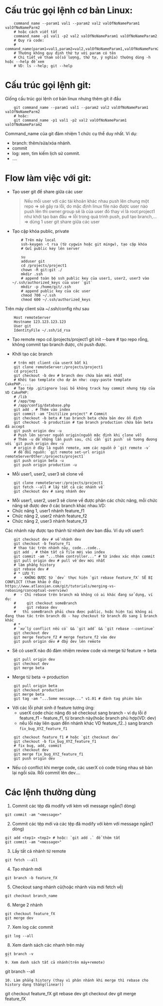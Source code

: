 # Cấu trúc gọi lệnh cơ bản Linux:
```
	command_name --param1 val1 --param2 val2 valOfNoNameParam1 valOfNoNameParm2
	# hoặc cách viết tắt
	command_name -p1 val1 -p2 val2 valOfNoNameParam1 valOfNoNameParam2
	# Quy ra code:
	# command_name(param1=val1,param2=val2,valOfNoNameParam1,valOfNoNameParm2)
	# Thường không quy định thứ tự với param có tên
	# Chi tiết về tham số(số lượng, thứ tự, ý nghĩa) thường dùng -h hoặc --help để xem
	# VD: ls --help; git --help
```


# Cấu trúc gọi lệnh git:
Giống cấu trúc gọi lệnh cơ bản linux nhưng thêm git ở đầu
```
	git command_name --param1 val1 --param2 val2 valOfNoNameParam1 valOfNoNameParm2
	# hoặc:
	git command_name -p1 val1 -p2 val2 valOfNoNameParam1 valOfNoNameParam2
```
Command_name của git đảm nhiệm 1 chức cụ thể duy nhất. Ví dụ:
- branch: thêm/sửa/xóa nhánh.
- commit
- log: xem, tìm kiếm lịch sử commit.
- ....


# Flow làm việc với git:
- Tạo user git để share giữa các user 
	> Nếu mỗi user với các tài khoản khác nhau push lên chung một repo => sẽ gây ra lỗi, do mặc định linux file nào được user nào push lên thì owner:group sẽ là của user đó thay vì là root:project1 như khởi tạo ban đầu => lỗi trong quá trình push, pull tạo branch,... => dùng 1 user git share giữa các user
- Tạo cặp khóa public, private
	```
		# Trên máy local
		ssh-keygen -t rsa (từ cygwin hoặc git mingw), tạo cặp khóa
		# Gửi public key lên server
	```
	
	```
		su
		adduser git
		cd /projects/project1
		chown -R git:git ./
		mkdir .ssh
		# append toàn bộ ssh public key của user1, user2, user3 vào ~/.ssh/authorized_keys của user `git`
		mkdir -p /home/git/.ssh
		# append public key của các user
		chmod 700 ~/.ssh
		chmod 600 ~/.ssh/authorized_keys
	```

Trên máy client sửa ~/.ssh/config như sau
```
	Host remoteServer
	Hostname 123.123.123.123
	User git
	IdentityFile ~/.ssh/id_rsa
```

- Tạo remote repo
cd /projects/project1
git init --bare # tạo repo rỗng, không commit tạo branch được, chỉ push được.

- Khởi tạo các branch
```
	# trên một client của userX bất kì
	git clone remoteServer:/projects/project1
	cd project1
	git checkout -b dev # branch dev chứa bản mới nhất
	# Khởi tạo template cho dự án như: copy-paste template CakePHP.....
	# Tạo tệp .gitignore loại bỏ không track hay commit nhưng tệp của VD CakePHP:
	# /lib
	# /app/tmp
	# /app/config/database.php
	git add . # Thêm vào index
	git commit -am "Initilize project" # Commit 
	git checkout -b beta # tạo branch beta chứa bản dev ổn định
	git checkout -b production # tạo branch production chứa bản beta đã accept
	git push origin dev -u 
	# Push lên server nguồn origin(nguồn mặc định khi clone về)
	# Thêm -u để những lần push sau, chỉ cần `git push` sẽ tương đương với `git push origin dev -u`
	# origin ở đây là nguồn remote, xem các nguồn ở `git remote -v`
	# để đổi nguồn: `git remote set-url origin remoteServerOther:/projects/project1`
	git push origin beta -u
	git push origin production -u
```

- Mỗi user1, user2, user3 sẽ clone về
```
	git clone remoteServer:/projects/project1
	git fetch --all # lấy tất cả các nhánh về
	git checkout dev # sang nhánh dev
```

- Mỗi user1, user2, user3 sẽ clone về được phân các chức năng, mỗi chức năng sẽ được dev ở các branch khác nhau.VD:
- Chức năng 1, user1 nhánh feature_f1
- Chức năng 2, user2 nhánh feature_f2
- Chức năng 2, user3 nhánh feature_f3

Các nhánh này được tạo thành từ nhánh dev ban đầu. Ví dụ với user1:
```
	git checkout dev # về nhánh dev
	git checkout -b feature_f1
	# thao tác trên nhánh này, code...code..
	git add . # thêm tất cả file mới vào inđex
	git commit -am "...thêm controller..." # từ index xác nhận commit
	git pull origin dev # pull về dev mới nhất
	# làm phẳng history
	git rebase dev # 
	# * LƯU Ý: 
	#  - KHÔNG ĐƯỢC từ `dev` thực hiện `git rebase feature_fX` SẼ BỊ CONFLICT (tham khảo ở đây: https://www.atlassian.com/git/tutorials/merging-vs-rebasing/conceptual-overview)
	#  - Chỉ rebase trên branch mà không có ai khác đang sử dụng, ví dụ:
	#	  git checkout someBranch
	#     git rebase dev  
	#   thì someBranch phải chưa được public, hoặc hiện tại không ai đang thao tác trên branch đó - hay checkout từ branch đó sang 1 branch khác
	# *
	# `xử lý conflict nếu có` && `git add` && `git rebase --continue`
	git checkout dev
	git merge feature_f2 # merge feature_f2 vào dev
	git push origin dev # đẩy dev lên remote
```

- Sẽ có userX nào đó đảm nhiệm review code và merge từ feature -> beta
```
	git pull origin dev
	git checkout dev
	git merge beta
```

- Merge từ beta -> production
```
	git pull origin beta
	git checkout production
	git merge beta
	git tag -am "...Some message..." v1.01 # đánh tag phiên bản
```

- Với các lỗi phát sinh ở feature tương ứng:
	- userX code chúc năng đó sẽ checkout sang branch - ví dụ lỗi ở feature_f1 - feature_f1, từ branch này(hoặc branch phù hợp(VD: dev)
	- nếu lỗi này liên quan đến nhánh khác VD feature_f2..) sang branch `fix_bug_XYZ_feature_f1`
```
	git checkout feature_f1 # hoặc `git checkout dev`
	git checkout -b fix_bug_XYZ_feature_f1
	# fix bug, add, commit
	git checkout dev
	git merge fix_bug_XYZ_feature_f1
	git push origin dev
```

- Nếu có conflict khi merge code, các userX có code trùng nhau sẽ bàn lại ngồi sửa. Rồi commit lên dev....

# Các lệnh thường dùng

1. Commit các tệp đã modify với kèm với message ngắn(1 dòng)
```
git commit -am "<message>" 
```
2. Commit các tệp mới và các tệp đã modify với kèm với message ngắn(1 dòng)
```
git add <tep1> <tep2> # hoặc: `git add .` để thêm tất
git commit -am "<message>" 
```
3. Lấy tất cả nhánh từ remote
```
git fetch --all
```
4. Tạo nhánh mới
```
git branch -b feature_fX
```
5. Checkout sang nhánh cũ(hoặc nhánh vừa mới fetch về)
```
git checkout branch_name
```
6. Merge 2 nhánh
```
git checkout feature_fX
git merge dev
```
7. Xem log các commit
```
git log --all
```
8. Xem danh sách các nhanh trên máy
```
git branch -v
``
9. Xem danh sách tất cả nhánh(trên máy+remote)
```
git branch --all
```
10. Làm phẳng history (thay vì phân nhánh khi merge thì rebase cho history dạng thẳng(linear))
```
git checkout feature_fX
git rebase dev
git checkout dev
git merge feature_fX
```
